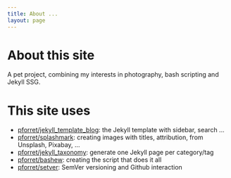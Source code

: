 ```yaml
---
title: About ...
layout: page
---
```


# About this site

A pet project, combining my interests in photography, bash scripting and Jekyll SSG.

# This site uses

* [pforret/jekyll_template_blog](https://github.com/pforret/jekyll_template_blog): the Jekyll template with sidebar, search ...
* [pforret/splashmark](https://github.com/pforret/splashmark): creating images with titles, attribution, from Unsplash, Pixabay, ...
* [pforret/jekyll_taxonomy](https://github.com/pforret/jekyll_taxonomy): generate one Jekyll page per category/tag
* [pforret/bashew](https://github.com/pforret/bashew): creating the script that does it all
* [pforret/setver](https://github.com/pforret/setver): SemVer versioning and Github interaction 